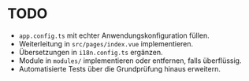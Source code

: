 # TODO

- `app.config.ts` mit echter Anwendungskonfiguration füllen.
- Weiterleitung in `src/pages/index.vue` implementieren.
- Übersetzungen in `i18n.config.ts` ergänzen.
- Module in `modules/` implementieren oder entfernen, falls überflüssig.
- Automatisierte Tests über die Grundprüfung hinaus erweitern.

